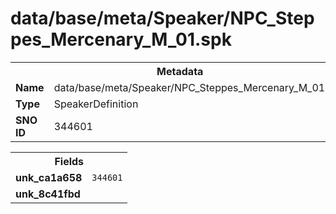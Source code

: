 <h1>data/base/meta/Speaker/NPC_Steppes_Mercenary_M_01.spk</h1><table><tr><th colspan="100%">Metadata</th></tr><tr><td><b>Name</b></td><td>data/base/meta/Speaker/NPC_Steppes_Mercenary_M_01.spk</td></tr><tr><td><b>Type</b></td><td>SpeakerDefinition</td></tr><tr><td><b>SNO ID</b></td><td>344601</td></tr></table>

<table><tr><th colspan="100%">Fields</th></tr><tr><td><b>unk_ca1a658</b></td><td><code>344601</code></td></tr><tr><td><b>unk_8c41fbd</b></td><td></td></tr></table>

